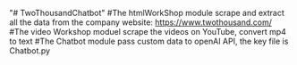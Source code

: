 "# TwoThousandChatbot" 
#The htmlWorkShop module scrape and extract all the data from the company website: https://www.twothousand.com/
#The video Workshop moduel scrape the videos on YouTube, convert mp4 to text
#The Chatbot module pass custom data to openAI API, the key file is Chatbot.py
